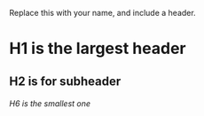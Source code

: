 Replace this with your name, and include a header.
# H1 is the largest header
## H2 is for subheader
###### H6 is the smallest one
